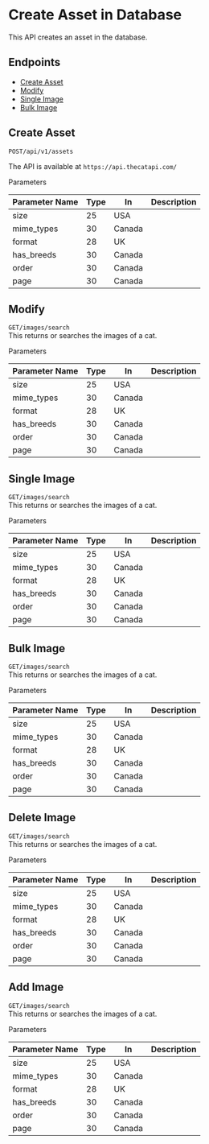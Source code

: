 # Create Asset in Database
This API creates an asset in the database.


## Endpoints ##

- [Create Asset](#Create-Asset)
- [Modify](#Modify)
- [Single Image](#Single-Image)
- [Bulk Image](#Bulk-Image)


## Create Asset
`POST/api/v1/assets`

The API is available at `https://api.thecatapi.com/`

Parameters

| Parameter Name   | Type | In  | Description | 
|--------|-----|---------|---------------------|
| size  | 25  | USA     |                      |
| mime_types    | 30  | Canada  |                     |
| format| 28  | UK      |                     |
| has_breeds    | 30  | Canada  |                     |
| order    | 30  | Canada  |                     |
| page    | 30  | Canada  |                     |

## Modify ##

`GET/images/search`  
This returns or searches the images of a cat.

Parameters

| Parameter Name   | Type | In  | Description | 
|--------|-----|---------|---------------------|
| size  | 25  | USA     |                      |
| mime_types    | 30  | Canada  |                     |
| format| 28  | UK      |                     |
| has_breeds    | 30  | Canada  |                     |
| order    | 30  | Canada  |                     |
| page    | 30  | Canada  |                     |

## Single Image ##

`GET/images/search`  
This returns or searches the images of a cat.

Parameters

| Parameter Name   | Type | In  | Description | 
|--------|-----|---------|---------------------|
| size  | 25  | USA     |                      |
| mime_types    | 30  | Canada  |                     |
| format| 28  | UK      |                     |
| has_breeds    | 30  | Canada  |                     |
| order    | 30  | Canada  |                     |
| page    | 30  | Canada  |                     |

## Bulk Image ##

`GET/images/search`  
This returns or searches the images of a cat.

Parameters

| Parameter Name   | Type | In  | Description | 
|--------|-----|---------|---------------------|
| size  | 25  | USA     |                      |
| mime_types    | 30  | Canada  |                     |
| format| 28  | UK      |                     |
| has_breeds    | 30  | Canada  |                     |
| order    | 30  | Canada  |                     |
| page    | 30  | Canada  |                     |


## Delete Image ##

`GET/images/search`  
This returns or searches the images of a cat.

Parameters

| Parameter Name   | Type | In  | Description | 
|--------|-----|---------|---------------------|
| size  | 25  | USA     |                      |
| mime_types    | 30  | Canada  |                     |
| format| 28  | UK      |                     |
| has_breeds    | 30  | Canada  |                     |
| order    | 30  | Canada  |                     |
| page    | 30  | Canada  |                     |

## Add Image ##

`GET/images/search`  
This returns or searches the images of a cat.

Parameters

| Parameter Name   | Type | In  | Description | 
|--------|-----|---------|---------------------|
| size  | 25  | USA     |                      |
| mime_types    | 30  | Canada  |                     |
| format| 28  | UK      |                     |
| has_breeds    | 30  | Canada  |                     |
| order    | 30  | Canada  |                     |
| page    | 30  | Canada  |                     |

